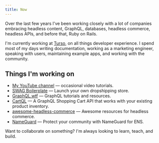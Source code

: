 ```yaml
---
title: Now
---
```


Over the last few years I've been working closely with a lot of companies embracing headless content, GraphQL, databases, headless commerce, headless APIs, and before that, Ruby on Rails.

I'm currently working at [Turso](https://turso.tech), on all things developer experience. I spend most of my days writing documentation, working as a marketing engineer, speaking with users, maintaining example apps, and working with the community.

## Things I'm working on

- [My YouTube channel](https://www.youtube.com/@notrab) &mdash; occasional video tutorials.
- [SWAG Boilerplate](https://swagboilerplate.com) &mdash; Launch your own dropshipping store.
- [GraphQL.wtf](https://graphql.wtf) &mdash; GraphQL tutorials and resources.
- [CartQL](https://cartql.com) &mdash; A GraphQL Shopping Cart API that works with your existing product inventory.
- [awesome-headless-commerce](https://github.com/notrab/awesome-headless-commerce) &mdash; Awesome resources for headless commerce.
- [NameGuard](https://nameguard.io) &mdash; Protect your community
  with NameGuard for ENS.

Want to collaborate on something? I'm always looking to learn, teach, and build.
